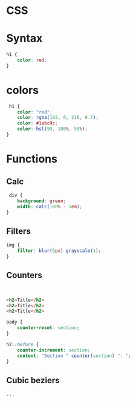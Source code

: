 # CSS


# Syntax
```css
h1 {
    color: red;
}

```

# colors
```css
 h1 {
    color: "red";
    color: rgba(102, 0, 218, 0.7);
    color: #1abc9c;
    color: hsl(99, 100%, 50%);
}
```

# Functions

## Calc
```css
 div {
    background: green;
    width: calc(100% - 1em);
}
```

## Filters 

```css
img {
    filter: blur(5px) grayscale(1);
}
```

## Counters

```html


<h2>Title</h2>
<h2>Title</h2>
<h2>Title</h2>
```

```css
body {
    counter-reset: section;
}

h2::before {
    counter-increment: section;
    content: "Section " counter(section) ": ";
}
```



## Cubic beziers
```css
...
```
